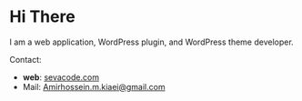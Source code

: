 # Hi There

I am a web application, WordPress plugin, and WordPress theme developer.

Contact:

- **web**: [sevacode.com](https://www.sevacode.com)
- Mail: Amirhossein.m.kiaei@gmail.com
